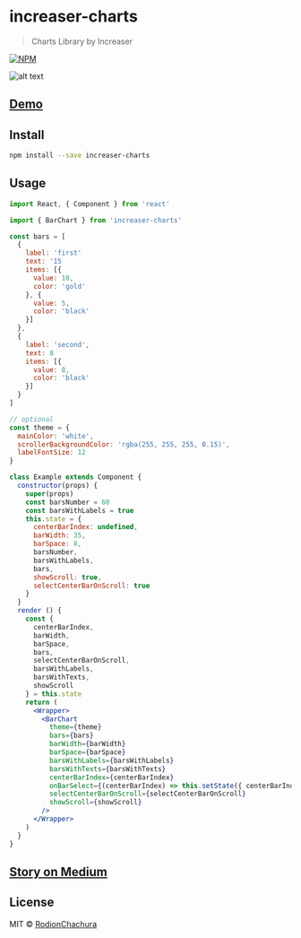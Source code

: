 # increaser-charts

> Charts Library by Increaser

[![NPM](https://img.shields.io/npm/v/increaser-charts.svg)](https://www.npmjs.com/package/increaser-charts)

![alt text](https://user-images.githubusercontent.com/17750556/50489964-b1821d80-0a1b-11e9-8dda-455c089f3961.gif)


## [Demo](https://rodionchachura.github.io/increaser-charts/)

## Install

```bash
npm install --save increaser-charts
```

## Usage

```jsx
import React, { Component } from 'react'

import { BarChart } from 'increaser-charts'

const bars = [
  {
    label: 'first'
    text: '15
    items: [{
      value: 10,
      color: 'gold'
    }, {
      value: 5,
      color: 'black'
    }]
  },
  {
    label: 'second',
    text: 8
    items: [{
      value: 8,
      color: 'black'
    }]
  }
]

// optional
const theme = {
  mainColor: 'white',
  scrollerBackgroundColor: 'rgba(255, 255, 255, 0.15)',
  labelFontSize: 12
}

class Example extends Component {
  constructor(props) {
    super(props)
    const barsNumber = 60
    const barsWithLabels = true
    this.state = {
      centerBarIndex: undefined,
      barWidth: 35,
      barSpace: 8,
      barsNumber,
      barsWithLabels,
      bars,
      showScroll: true,
      selectCenterBarOnScroll: true
    }
  }
  render () {
    const {
      centerBarIndex,
      barWidth,
      barSpace,
      bars,
      selectCenterBarOnScroll,
      barsWithLabels,
      barsWithTexts,
      showScroll
    } = this.state
    return (
      <Wrapper>
        <BarChart
          theme={theme}
          bars={bars}
          barWidth={barWidth}
          barSpace={barSpace}
          barsWithLabels={barsWithLabels}
          barsWithTexts={barsWithTexts}
          centerBarIndex={centerBarIndex}
          onBarSelect={(centerBarIndex) => this.setState({ centerBarIndex })}
          selectCenterBarOnScroll={selectCenterBarOnScroll}
          showScroll={showScroll}
        />
      </Wrapper>
    )
  }
}
```

## [Story on Medium](https://medium.com/p/3b20b7907633)

## License

MIT © [RodionChachura](https://geekrodion.com)
